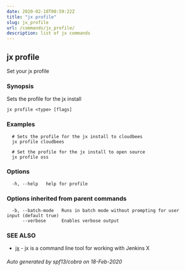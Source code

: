 ```yaml
---
date: 2020-02-18T00:59:22Z
title: "jx profile"
slug: jx_profile
url: /commands/jx_profile/
description: list of jx commands
---
```

## jx profile

Set your jx profile

### Synopsis

Sets the profile for the jx install

```
jx profile <type> [flags]
```

### Examples

```
  # Sets the profile for the jx install to cloudbees
  jx profile cloudbees
  
  # Set the profile for the jx install to open source
  jx profile oss
```

### Options

```
  -h, --help   help for profile
```

### Options inherited from parent commands

```
  -b, --batch-mode   Runs in batch mode without prompting for user input (default true)
      --verbose      Enables verbose output
```

### SEE ALSO

* [jx](/commands/jx/)	 - jx is a command line tool for working with Jenkins X

###### Auto generated by spf13/cobra on 18-Feb-2020
